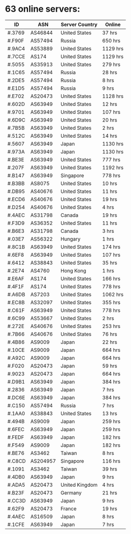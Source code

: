 # 63 online servers:

| ID | ASN | Server Country | Online |
| ------ | ------ | ------ | ------ |
| #.3769 | AS46844 | United States | 37 hrs |
| #.F90F | AS57494 | Russia | 650 hrs |
| #.9AC4 | AS53889 | United States | 1129 hrs |
| #.7CCE | AS174 | United States | 1129 hrs |
| #.5055 | AS35913 | United States | 279 hrs |
| #.1C65 | AS57494 | Russia | 28 hrs |
| #.2DE5 | AS57494 | Russia | 8 hrs |
| #.E1D5 | AS57494 | Russia | 9 hrs |
| #.E702 | AS20473 | United States | 1128 hrs |
| #.602D | AS63949 | United States | 12 hrs |
| #.9701 | AS63949 | United States | 107 hrs |
| #.6D9C | AS63949 | United States | 20 hrs |
| #.7B5B | AS63949 | United States | 2 hrs |
| #.512C | AS63949 | United States | 14 hrs |
| #.5607 | AS63949 | Japan | 1130 hrs |
| #.973A | AS63949 | Japan | 1130 hrs |
| #.BE3E | AS63949 | United States | 777 hrs |
| #.207F | AS63949 | United States | 1192 hrs |
| #.B147 | AS63949 | Singapore | 778 hrs |
| #.B3BB | AS8075 | United States | 10 hrs |
| #.DB95 | AS40676 | United States | 11 hrs |
| #.ECD6 | AS40676 | United States | 19 hrs |
| #.D254 | AS40676 | United States | 4 hrs |
| #.4AEC | AS31798 | Canada | 19 hrs |
| #.F3D9 | AS36352 | United States | 11 hrs |
| #.B6E3 | AS31798 | Canada | 3 hrs |
| #.03E7 | AS56322 | Hungary | 1 hrs |
| #.8C1B | AS63949 | United States | 174 hrs |
| #.6EF8 | AS63949 | United States | 107 hrs |
| #.6412 | AS38843 | United States | 35 hrs |
| #.2E74 | AS4760 | Hong Kong | 1 hrs |
| #.E6AF | AS174 | United States | 166 hrs |
| #.4F1F | AS174 | United States | 778 hrs |
| #.A6DB | AS7203 | United States | 1062 hrs |
| #.EC8B | AS32097 | United States | 355 hrs |
| #.C61F | AS63949 | United States | 778 hrs |
| #.6C99 | AS53667 | United States | 2 hrs |
| #.272E | AS40676 | United States | 253 hrs |
| #.7B66 | AS40676 | United States | 76 hrs |
| #.4B86 | AS9009 | Japan | 22 hrs |
| #.10CE | AS9009 | Japan | 664 hrs |
| #.A92C | AS9009 | Japan | 664 hrs |
| #.F020 | AS20473 | Japan | 59 hrs |
| #.9023 | AS20473 | Japan | 664 hrs |
| #.D9B1 | AS63949 | Japan | 384 hrs |
| #.2836 | AS63949 | Japan | 7 hrs |
| #.DC6E | AS63949 | Japan | 384 hrs |
| #.C150 | AS57494 | Russia | 7 hrs |
| #.1AA0 | AS38843 | United States | 13 hrs |
| #.494B | AS9009 | Japan | 259 hrs |
| #.6FEC | AS63949 | Japan | 259 hrs |
| #.FEDF | AS63949 | Japan | 182 hrs |
| #.F549 | AS9009 | Japan | 182 hrs |
| #.BE76 | AS3462 | Taiwan | 8 hrs |
| #.C8CD | AS204957 | Singapore | 116 hrs |
| #.1091 | AS3462 | Taiwan | 39 hrs |
| #.4DB0 | AS63949 | Japan | 9 hrs |
| #.ADA5 | AS20473 | United Kingdom | 4 hrs |
| #.B23F | AS20473 | Germany | 21 hrs |
| #.CC3D | AS63949 | Japan | 9 hrs |
| #.62F9 | AS20473 | France | 19 hrs |
| #.4AEC | AS16509 | Japan | 8 hrs |
| #.1CFE | AS63949 | Japan | 7 hrs |

